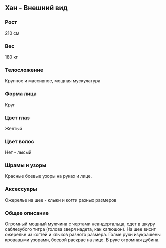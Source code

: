 ## Хан - Внешний вид

### Рост

210 см

### Вес

180 кг

### Телосложение

Крупное и массивное, мощная мускулатура

### Форма лица

Круг

### Цвет глаз

Жёлтый

### Цвет волос

Нет - лысый

### Шрамы и узоры

Красные боевые узоры на руках и лице.

### Аксессуары

Ожерелье на шее - клыки и когти разных размеров

### Общее описание

Огромный мощный мужчина с чертами неандертальца, одет в шкуру саблезубого тигра (голова зверя надета, как капюшон). На шее висит ожерелье из когтей и клыков разного размера. Голые руки изукрашены кровавыми узорами, боевой раскрас на лице. В руке огромная дубина.